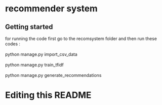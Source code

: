 # recommender system



## Getting started

for running the code first go to the recomsystem folder and then run these codes :
<br></br>
python manage.py import_csv_data
<br></br>
python manage.py train_tfidf
<br></br>
python manage.py generate_recommendations





# Editing this README



